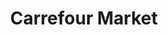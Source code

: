 ---
title: "Carrefour Market"
url: /ciudad-autonoma-de-buenos-aires/carrefour-market-avenida-rivadavia-4/
shop: supermercado
---